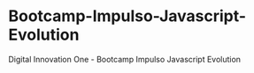 # Bootcamp-Impulso-Javascript-Evolution
Digital Innovation One - Bootcamp Impulso Javascript Evolution
